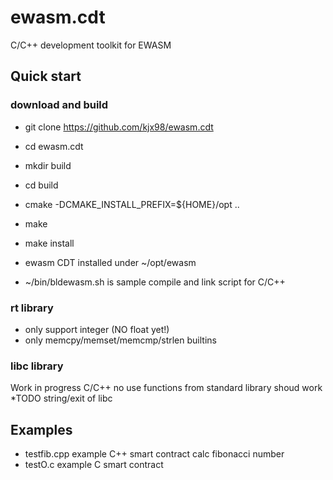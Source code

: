 # ewasm.cdt
C/C++ development toolkit for EWASM

## Quick start
### download and build
*	git clone https://github.com/kjx98/ewasm.cdt
*	cd ewasm.cdt
*	mkdir build
*	cd build
*	cmake -DCMAKE_INSTALL_PREFIX=${HOME}/opt ..
*	make
*	make install

* ewasm CDT installed under ~/opt/ewasm
* ~/bin/bldewasm.sh is sample compile and link script for C/C++

### rt library
* only support integer (NO float yet!)
* only memcpy/memset/memcmp/strlen builtins

### libc library
Work in progress
C/C++ no use functions from standard library shoud work
*TODO string/exit of libc

## Examples
*	testfib.cpp  example C++ smart contract calc fibonacci number
*	testO.c example C smart contract
